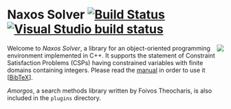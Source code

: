 # Naxos Solver [![Build Status](https://travis-ci.org/pothitos/naxos.svg?branch=master)](https://travis-ci.org/pothitos/naxos) [![Visual Studio build status](https://ci.appveyor.com/api/projects/status/github/pothitos/naxos?svg=true)](https://ci.appveyor.com/project/pothitos/naxos)

<img src="https://rawgit.com/pothitos/naxos-solver/master/manual/figures/logo.svg" align="right">

Welcome to _Naxos Solver_, a library for an object-oriented
programming environment implemented in C++. It supports the
statement of Constraint Satisfaction Problems (CSPs) having
constrained variables with finite domains containing
integers. Please read the [manual](manual/README.md) in
order to use it [[BibTeX](manual/naxos.bib)].

_Amorgos_, a search methods library written by Foivos
Theocharis, is also included in the `plugins` directory.
